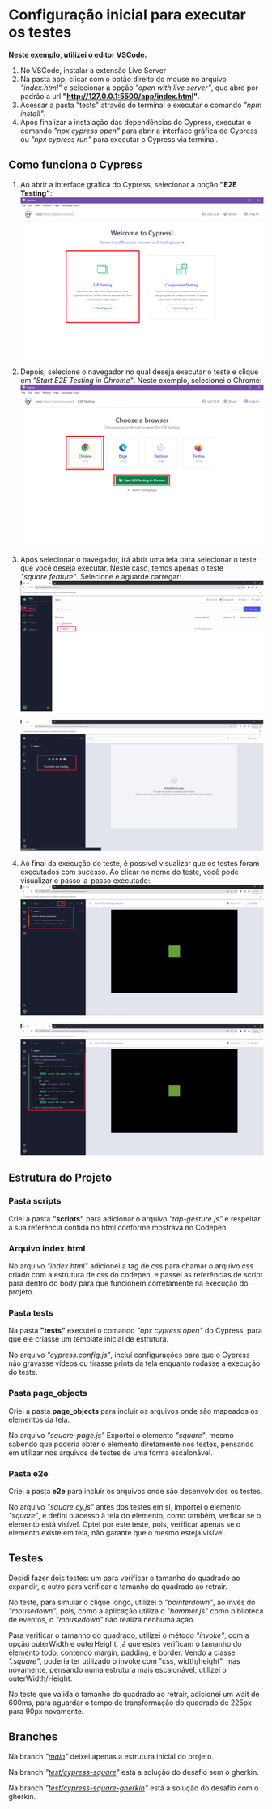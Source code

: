 # **Configuração inicial para executar os testes**

**Neste exemplo, utilizei o editor VSCode.**

1. No VSCode, instalar a extensão Live Server
2. Na pasta app, clicar com o botão direito do mouse no arquivo _"index.html"_ e selecionar a opção _"open with live server"_, que abre por padrão a url **"http://127.0.0.1:5500/app/index.html"**.
3. Acessar a pasta "tests" através do terminal e executar o comando _"npm install"_.
4. Após finalizar a instalação das dependências do Cypress, executar o comando _"npx cypress open"_ para abrir a interface gráfica do Cypress ou _"npx cypress run"_ para executar o Cypress via terminal.

## **Como funciona o Cypress**

1. Ao abrir a interface gráfica do Cypress, selecionar a opção **"E2E Testing"**:
   ![alt text](tutorial-testes/1.png)
2. Depois, selecione o navegador no qual deseja executar o teste e clique em _"Start E2E Testing in Chrome"_. Neste exemplo, selecionei o Chrome:
   ![alt text](tutorial-testes/2.png)

3. Após selecionar o navegador, irá abrir uma tela para selecionar o teste que você deseja executar. Neste caso, temos apenas o teste _"square.feature"_. Selecione e aguarde carregar:
   ![alt text](tutorial-testes/3.png)

   ![alt text](tutorial-testes/4.png)

4. Ao final da execução do teste, é possível visualizar que os testes foram executados com sucesso. Ao clicar no nome do teste, você pode visualizar o passo-a-passo executado:
   ![alt text](tutorial-testes/5.png)

   ![alt text](tutorial-testes/6.png)

## **Estrutura do Projeto**

### **Pasta scripts**

Criei a pasta **"scripts"** para adicionar o arquivo _"tap-gesture.js"_ e respeitar a sua referência contida no html conforme mostrava no Codepen.

### **Arquivo index.html**

No arquivo _"index.html"_ adicionei a tag de css para chamar o arquivo css criado com a estrutura de css do codepen, e passei as referências de script para dentro do body para que funcionem corretamente na execução do projeto.

### **Pasta tests**

Na pasta **"tests"** executei o comando _"npx cypress open"_ do Cypress, para que ele criasse um template inicial de estrutura.

No arquivo _"cypress.config.js"_, incluí configurações para que o Cypress não gravasse vídeos ou tirasse prints da tela enquanto rodasse a execução do teste.

### **Pasta page_objects**

Criei a pasta **page_objects** para incluir os arquivos onde são mapeados os elementos da tela.

No arquivo _"square-page.js"_ Exportei o elemento _"square"_, mesmo sabendo que poderia obter o elemento diretamente nos testes, pensando em utilizar nos arquivos de testes de uma forma escalonável.

### **Pasta e2e**

Criei a pasta **e2e** para incluir os arquivos onde são desenvolvidos os testes.

No arquivo _"square.cy.js"_ antes dos testes em si, importei o elemento _"square"_, e defini o acesso à tela do elemento, como também, verficar se o elemento está visível. Optei por este teste, pois, verificar apenas se o elemento existe em tela, não garante que o mesmo esteja visível.

## **Testes**

Decidi fazer dois testes: um para verificar o tamanho do quadrado ao expandir, e outro para verificar o tamanho do quadrado ao retrair.

No teste, para simular o clique longo, utilizei o _"pointerdown"_, ao invés do _"mousedown"_, pois, como a aplicação utiliza o _"hammer.js"_ como biblioteca de eventos, o _"mousedown"_ não realiza nenhuma ação.

Para verificar o tamanho do quadrado, utilizei o método _"invoke"_, com a opção outerWidth e outerHeight, já que estes verificam o tamanho do elemento todo, contendo margin, padding, e border. Vendo a classe _".square"_, poderia ter utilizado o invoke com "css, width/height", mas novamente, pensando numa estrutura mais escalonável, utilizei o outerWidth/Height.

No teste que valida o tamanho do quadrado ao retrair, adicionei um wait de 600ms, para aguardar o tempo de transformação do quadrado de 225px para 90px novamente.

## **Branches**

Na branch _"[main](https://github.com/CinthiaFerraz/DesafioQACypressCinthia/tree/main)"_ deixei apenas a estrutura inicial do projeto.

Na branch _"[test/cypress-square](https://github.com/CinthiaFerraz/DesafioQACypressCinthia/tree/test/cypress-square)"_ está a solução do desafio sem o gherkin.

Na branch _"[test/cypress-square-gherkin](https://github.com/CinthiaFerraz/DesafioQACypressCinthia/tree/test/cypress-square-gherkin)"_ está a solução do desafio com o gherkin.
